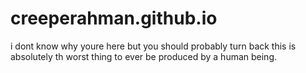 # creeperahman.github.io
i dont know why youre here but you should probably turn back this is absolutely th worst thing to ever be produced by a human being.
